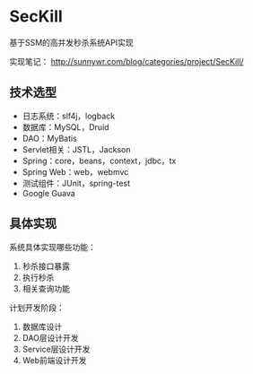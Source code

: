# SecKill

基于SSM的高并发秒杀系统API实现

实现笔记：
http://sunnywr.com/blog/categories/project/SecKill/

## 技术选型
- 日志系统：slf4j，logback
- 数据库：MySQL，Druid
- DAO：MyBatis
- Servlet相关：JSTL，Jackson
- Spring：core，beans，context，jdbc，tx
- Spring Web：web，webmvc
- 测试组件：JUnit，spring-test
- Google Guava

## 具体实现
系统具体实现哪些功能：<br/>
1. 秒杀接口暴露<br/>
2. 执行秒杀<br/>
3. 相关查询功能<br/>

计划开发阶段：<br/>
1. 数据库设计<br/>
2. DAO层设计开发<br/>
3. Service层设计开发<br/>
4. Web前端设计开发<br/>
